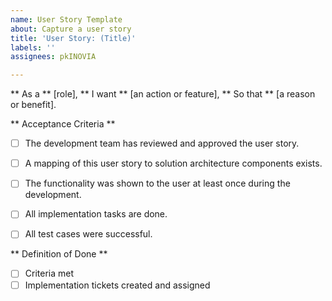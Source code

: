 ```yaml
---
name: User Story Template
about: Capture a user story
title: 'User Story: (Title)'
labels: ''
assignees: pkINOVIA

---
```


** As a ** [role],
** I want ** [an action or feature],
** So that ** [a reason or benefit].

** Acceptance Criteria **
- [ ] The development team has reviewed and approved the user story.
- [ ] A mapping of this user story to solution architecture components exists.
- [ ] The functionality was shown to the user at least once during the development.
- [ ] All implementation tasks are done.
- [ ] All test cases were successful.


** Definition of Done **
- [ ] Criteria met
- [ ] Implementation tickets created and assigned
